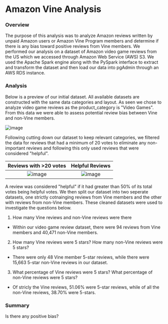 # Amazon Vine Analysis

### Overview 

The purpose of this analysis was to analyze Amazon reviews written by unpaid Amazon users or Amazon Vine Program members and determine if there is any bias toward positive reviews from Vine members. We performed our analysis on a dataset of Amazon video game reviews from the US which we accessed through Amazon Web Service (AWS) S3. We used the Apache Spark engine along with the PySpark interface to extract and transform the dataset and then load our data into pgAdmin through an AWS RDS instance. 

### Analysis

Below is a preview of our initial dataset. All available datasets are constructed with the same data categories and layout. As seen we chose to analyze video game reviews as the product_category is "Video Games". From this data we were able to assess potential review bias between Vine and non-Vine members.

![image](https://user-images.githubusercontent.com/108199140/196826289-79af5410-4c42-47d1-ac83-779d0e61c034.png)

Following cutting down our dataset to keep relevant categories, we filtered the data for reviews that had a minimum of 20 votes to eliminate any non-important reviews and following this only used reviews that were considered "helpful". 

Reviews with >20 votes      |     Helpful Reviews
:--------------------------:|:-----------------------------:
![image](https://user-images.githubusercontent.com/108199140/196827167-5f346a72-dc2f-4511-9b49-30f898688989.png) | ![image](https://user-images.githubusercontent.com/108199140/196827245-f63e72e3-79c8-497a-87de-78c563c634cb.png)



A review was considered "helpful" if it had greater than 50% of its total votes being helpful votes. We then split our dataset into two seperate datasets, one strictly cotnainging reviews from Vine members and the other with reviews from non-Vine members. These cleaned datasets were used to investigate the questions below.


1. How many Vine reviews and non-Vine reviews were there

* Within our video game review dataset, there were 94 reviews from Vine members and 40,471 non-Vine members.

2. How many Vine reviews were 5 stars? How many non-Vine reviews were 5 stars?

* There were only 48 Vine member 5-star reviews, while there were 15,663 5-star non-Vine reviews in our dataset. 

3. What percentage of Vine reviews were 5 stars? What percentage of non-Vine reviews were 5 stars?

* Of stricly the Vine reviews, 51.06% were 5-star reviews, while of all the non-Vine reviews, 38.70% were 5-stars. 

### Summary

Is there any positive bias?
